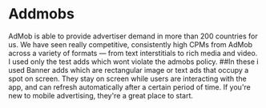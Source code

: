 # Addmobs
AdMob is able to provide advertiser demand in more than 200 countries for us. We have seen really competitive, consistently high CPMs from AdMob across a variety of formats — from text interstitials to rich media and video. I used only the test adds which wont violate the admobs policy.
##In these i used Banner adds which are rectangular image or text ads that occupy a spot on screen. They stay on screen while users are interacting with the app, and can refresh automatically after a certain period of time. If you're new to mobile advertising, they're a great place to start.
